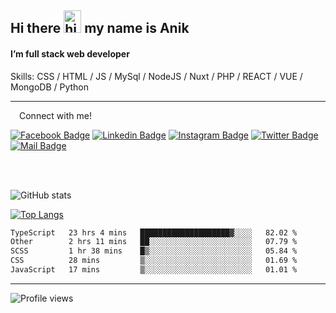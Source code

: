 ## Hi there <img src="https://user-images.githubusercontent.com/1303154/88677602-1635ba80-d120-11ea-84d8-d263ba5fc3c0.gif" width="28px" height="36" alt="hi"> my name is Anik

#### I’m full stack web developer

Skills:  CSS / HTML / JS / MySql / NodeJS / Nuxt / PHP / REACT / VUE / MongoDB / Python


---

&emsp;Connect with me!

<a href="https://www.facebook.com/anik.aritro" target="_blank">![Facebook Badge](https://img.shields.io/badge/Facebook-1877F2?style=for-the-badge&logo=facebook&logoColor=white)</a> [![Linkedin Badge](https://img.shields.io/badge/LinkedIn-0077B5?style=for-the-badge&logo=linkedin&logoColor=white)](https://www.linkedin.com/in/anik-hossain-dev) [![Instagram Badge](https://img.shields.io/badge/Instagram-E4405F?style=for-the-badge&logo=instagram&logoColor=white)](https://www.instagram.com/aritro.anik) [![Twitter Badge](https://img.shields.io/badge/Twitter-1DA1F2?style=for-the-badge&logo=twitter&logoColor=white)](https://twitter.com/AritroAnik) [![Mail Badge](https://img.shields.io/badge/Gmail-D14836?style=for-the-badge&logo=gmail&logoColor=white)](mailto:anik.wdev@gmail.com)

</br>
</br>


![GitHub stats](https://github-readme-stats.vercel.app/api?username=anik-hossain&show_icons=true&theme=monokai)

[![Top Langs](https://github-readme-stats.vercel.app/api/top-langs/?username=anik-hossain&layout=compact&theme=monokai)](https://github.com/anik-hossain)

<!--START_SECTION:waka-->

```txt
TypeScript   23 hrs 4 mins   ████████████████████▓░░░░   82.02 %
Other        2 hrs 11 mins   ██░░░░░░░░░░░░░░░░░░░░░░░   07.79 %
SCSS         1 hr 38 mins    █▒░░░░░░░░░░░░░░░░░░░░░░░   05.84 %
CSS          28 mins         ▒░░░░░░░░░░░░░░░░░░░░░░░░   01.69 %
JavaScript   17 mins         ▒░░░░░░░░░░░░░░░░░░░░░░░░   01.01 %
```

<!--END_SECTION:waka-->
---

![Profile views](https://gpvc.arturio.dev/anik-hossain)  
